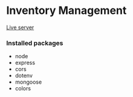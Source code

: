 # Inventory Management

[Live server]()

### Installed packages

- node
- express
- cors
- dotenv
- mongoose
- colors